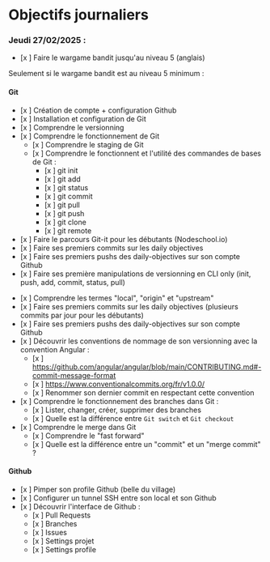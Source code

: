# Objectifs journaliers

### Jeudi 27/02/2025 :

- [x ] Faire le wargame bandit jusqu'au niveau 5 (anglais)

Seulement si le wargame bandit est au niveau 5 minimum :

#### Git

- [x ] Création de compte + configuration Github
- [x ] Installation et configuration de Git
- [x ] Comprendre le versionning
- [x ] Comprendre le fonctionnement de Git
  - [x ] Comprendre le staging de Git
  - [x ] Comprendre le fonctionnent et l'utilité des commandes de bases de Git :
    - [x ] git init
    - [x ] git add
    - [x ] git status
    - [x ] git commit
    - [x ] git pull
    - [x ] git push
    - [x ] git clone
    - [x ] git remote
- [x ] Faire le parcours Git-it pour les débutants (Nodeschool.io)
- [x ] Faire ses premiers commits sur les daily objectives
- [x ] Faire ses premiers pushs des daily-objectives sur son compte Github
- [x ] Faire ses première manipulations de versionning en CLI only (init, push, add, commit, status, pull)

* [x ] Comprendre les termes "local", "origin" et "upstream"
* [x ] Faire ses premiers commits sur les daily objectives (plusieurs commits par jour pour les débutants)
* [x ] Faire ses premiers pushs des daily-objectives sur son compte Github
* [x ] Découvrir les conventions de nommage de son versionning avec la convention Angular :
  - [x ] https://github.com/angular/angular/blob/main/CONTRIBUTING.md#-commit-message-format
  - [x ] https://www.conventionalcommits.org/fr/v1.0.0/
  - [x ] Renommer son dernier commit en respectant cette convention
* [x ] Comprendre le fonctionnement des branches dans Git :
  - [x ] Lister, changer, créer, supprimer des branches
  - [x ] Quelle est la différence entre `Git switch` et `Git checkout`
* [x ] Comprendre le merge dans Git
  - [x ] Comprendre le "fast forward"
  - [x ] Quelle est la différence entre un "commit" et un "merge commit" ?

#### Github

- [x ] Pimper son profile Github (belle du village)
- [x ] Configurer un tunnel SSH entre son local et son Github
- [x ] Découvrir l'interface de Github :
  - [x ] Pull Requests
  - [x ] Branches
  - [x ] Issues
  - [x ] Settings projet
  - [x ] Settings profile
